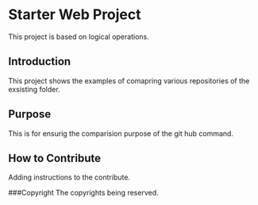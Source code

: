# Starter Web Project
This project is based on logical operations.

## Introduction
This project shows the examples of comapring various repositories of the exsisting folder.

## Purpose
This is for ensurig the comparision purpose of the git hub command.

## How to Contribute
Adding instructions to the contribute.


###Copyright
The copyrights being reserved.
